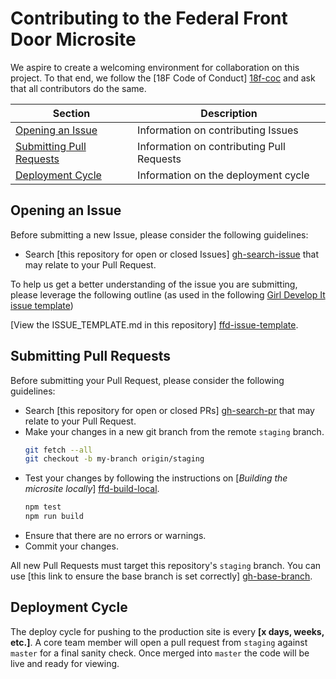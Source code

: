 # Contributing to the Federal Front Door Microsite

We aspire to create a welcoming environment for collaboration on this project.
To that end, we follow the [18F Code of Conduct] [18f-coc] and ask that all
contributors do the same.

[18f-coc]: https://github.com/18F/code-of-conduct/blob/master/code-of-conduct.md "18F: Code of Conduct"

 Section | Description
 ------- | -----------
 [Opening an Issue](#opening-an-issue) | Information on contributing Issues
 [Submitting Pull Requests](#submitting-pull-requests) | Information on contributing Pull Requests
 [Deployment Cycle](#deployment-cycle) | Information on the deployment cycle

## Opening an Issue

Before submitting a new Issue, please consider the following guidelines:

- Search [this repository for open or closed Issues] [gh-search-issue] that may
  relate to your Pull Request.

To help us get a better understanding of the issue you are submitting, please
leverage the following outline (as used in the following
[Girl Develop It issue template](https://github.com/girldevelopit/gdi-new-site/issues/83))

[View the ISSUE_TEMPLATE.md in this repository] [ffd-issue-template].

[gh-search-issue]: https://github.com/18F/ffd-microsite/issues?utf8=✓&q=is%3Aissue "Github: Search All Issues"
[ffd-issue-template]: .github/ISSUE_TEMPLATE.md "Federal Front Door: Issue Template"

## Submitting Pull Requests

Before submitting your Pull Request, please consider the following guidelines:

- Search [this repository for open or closed PRs] [gh-search-pr] that may relate
  to your Pull Request.
- Make your changes in a new git branch from the remote `staging` branch.
  ```sh
  git fetch --all
  git checkout -b my-branch origin/staging
  ```
- Test your changes by following the instructions on [_Building the microsite
locally_] [ffd-build-local].
  ```sh
  npm test
  npm run build
  ```
- Ensure that there are no errors or warnings.
- Commit your changes.

All new Pull Requests must target this repository's `staging` branch. You can
use [this link to ensure the base branch is set correctly] [gh-base-branch].

[gh-search-pr]: https://github.com/18F/ffd-microsite/pulls?utf8=✓&q=is%3Apr "Github: Search All Pull Requests"
[gh-base-branch]: https://github.com/18F/ffd-microsite/compare/staging...staging "Github: Submit a new Pull Request"
[ffd-build-local]: README.md#building-the-microsite-locally "Federal Front Door: Building the microsite locally"

## Deployment Cycle

The deploy cycle for pushing to the production site is every __[x days, weeks,
etc.]__. A core team member will open a pull request from `staging` against
`master` for a final sanity check. Once merged into `master` the code will be
live and ready for viewing.

